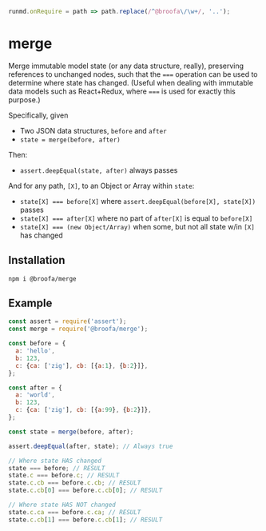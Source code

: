 ```javascript --hide
runmd.onRequire = path => path.replace(/^@broofa\/\w+/, '..');
```

# merge

Merge immutable model state (or any data structure, really), preserving references to unchanged nodes, such that the `===` operation can be used to determine where state has changed.  (Useful when dealing with immutable data models such as React+Redux, where `===` is used for exactly this purpose.)

Specifically, given

* Two JSON data structures, `before` and `after`
* `state = merge(before, after)`

Then:

* `assert.deepEqual(state, after)` always passes

And for any path, `[X]`, to an Object or Array within `state`:

* `state[X] === before[X]` where `assert.deepEqual(before[X], state[X])` passes
* `state[X] === after[X]` where no part of `after[X]` is equal to `before[X]`
* `state[X] === (new Object/Array)` when some, but not all state w/in `[X]` has changed

## Installation

```
npm i @broofa/merge
```

## Example

```javascript --run
const assert = require('assert');
const merge = require('@broofa/merge');

const before = {
  a: 'hello',
  b: 123,
  c: {ca: ['zig'], cb: [{a:1}, {b:2}]},
};

const after = {
  a: 'world',
  b: 123,
  c: {ca: ['zig'], cb: [{a:99}, {b:2}]},
};

const state = merge(before, after);

assert.deepEqual(after, state); // Always true

// Where state HAS changed
state === before; // RESULT
state.c === before.c; // RESULT
state.c.cb === before.c.cb; // RESULT
state.c.cb[0] === before.c.cb[0]; // RESULT

// Where state HAS NOT changed
state.c.ca === before.c.ca; // RESULT
state.c.cb[1] === before.c.cb[1]; // RESULT
```
